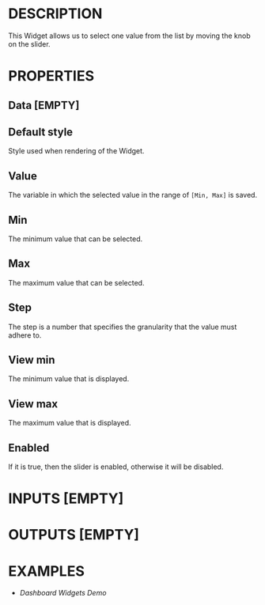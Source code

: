 # DESCRIPTION

This Widget allows us to select one value from the list by moving the knob on the slider.

# PROPERTIES

## Data [EMPTY]

## Default style

Style used when rendering of the Widget.

## Value

The variable in which the selected value in the range of `[Min, Max]` is saved.

## Min

The minimum value that can be selected.

## Max

The maximum value that can be selected.

## Step

The step is a number that specifies the granularity that the value must adhere to.

## View min

The minimum value that is displayed.

## View max

The maximum value that is displayed.

## Enabled

If it is true, then the slider is enabled, otherwise it will be disabled.

# INPUTS [EMPTY]

# OUTPUTS [EMPTY]

# EXAMPLES

-   _Dashboard Widgets Demo_

